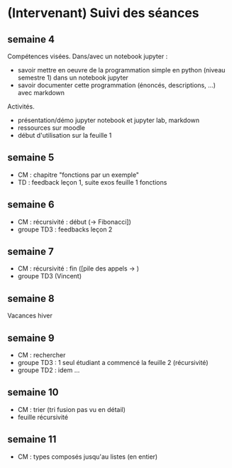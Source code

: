 # (Intervenant) Suivi des séances

## semaine 4

Compétences visées. Dans/avec un notebook jupyter :

- savoir mettre en oeuvre de la programmation simple en python (niveau semestre 1) dans un notebook jupyter 
- savoir documenter cette programmation (énoncés, descriptions, ...) avec markdown

Activités.

- présentation/démo jupyter notebook et jupyter lab, markdown
- ressources sur moodle
- début d'utilisation sur la feuille 1


## semaine 5

- CM : chapitre "fonctions par un exemple"
- TD : feedback leçon 1, suite exos feuille 1 fonctions

## semaine 6 

- CM : récursivité : début (-> Fibonacci])
- groupe TD3 : feedbacks leçon 2

## semaine 7

- CM : récursivité : fin ([pile des appels -> )
- groupe TD3 (Vincent)

## semaine 8

Vacances hiver

## semaine 9

- CM : rechercher
- groupe TD3 : 1 seul étudiant a commencé la feuille 2 (récursivité)
- groupe TD2 : idem ...
  
## semaine 10

- CM : trier (tri fusion pas vu en détail)
- feuille récursivité

## semaine 11

- CM : types composés jusqu'au listes (en entier)



